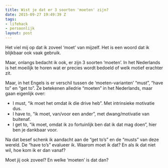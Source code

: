 ```yaml
---
title: Wist je dat er 3 soorten 'moeten' zijn?
date: 2015-09-27 19:49:39 Z
tags:
- lifehack
- persoonlijk
layout: post
---
```


Het viel mij op dat ik zoveel ‘moet’ van mijzelf. Het is een woord dat ik blijkbaar ook vaak gebruik.

Maar, onlangs bedacht ik ook, er zijn 3 soorten ‘moeten’. In het Nederlands is het moeilijk te horen wat er precies wordt bedoeld of welk motief erachter zit.

Maar, in het Engels is er verschil tussen de ‘moeten-varianten’ “must”, “have to” en “get to”. Ze betekenen alledrie “moeten” in het Nederlands, maar gaan eigenlijk over:

- I must, “ik moet het omdat ik die drive heb”. Met intrinsieke motivatie dus.
- I have to, “ik moet, van/voor een ander”, met dwang/motivatie van buitenaf.
- I get to, “ik moet, omdat ik zo fortuinlijk ben dat ik dat mag doen”, hier ben je dankbaar voor.

Na dat besef schenk ik aandacht aan de “get to’s” en de “musts” van deze wereld. De “have to’s” evalueer ik. Waarom moet ik dat? En als ik dat niet wil, hoe kom ik er dan vanaf?

Moet jij ook zoveel? En welke ‘moeten’ is dat dan?